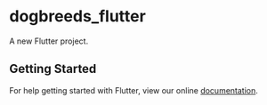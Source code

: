 # dogbreeds_flutter

A new Flutter project.

## Getting Started

For help getting started with Flutter, view our online
[documentation](https://flutter.io/).
